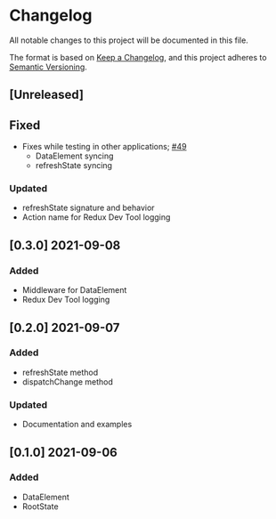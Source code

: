 
# Changelog
All notable changes to this project will be documented in this file.

The format is based on [Keep a Changelog](https://keepachangelog.com/en/1.0.0/),
and this project adheres to [Semantic Versioning](https://semver.org/spec/v2.0.0.html).

## [Unreleased]
## Fixed
- Fixes while testing in other applications; [#49](https://github.com/domxjs/domx/issues/49)
  - DataElement syncing
  - refreshState syncing

### Updated
- refreshState signature and behavior
- Action name for Redux Dev Tool logging

## [0.3.0] 2021-09-08
### Added
- Middleware for DataElement
- Redux Dev Tool logging

## [0.2.0] 2021-09-07
### Added
- refreshState method
- dispatchChange method

### Updated
- Documentation and examples

## [0.1.0] 2021-09-06
### Added
- DataElement
- RootState
